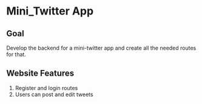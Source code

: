 # Mini_Twitter App

## Goal 

Develop the backend for a mini-twitter app and create all the needed routes for that.

## Website Features 

1) Register and login routes 
2) Users can post and edit tweets


